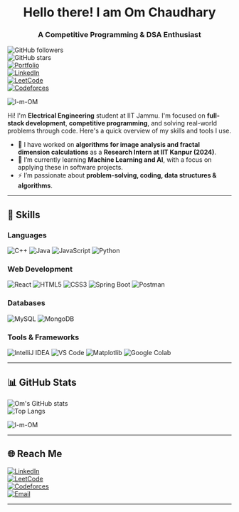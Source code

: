 <h1 align="center">Hello there! I am Om Chaudhary</h1>
<h3 align="center">A Competitive Programming & DSA Enthusiast</h3>

![GitHub followers](https://img.shields.io/github/followers/I-m-OM?style=social)  
![GitHub stars](https://img.shields.io/github/stars/I-m-OM?style=social)  
[![Portfolio](https://img.shields.io/badge/Portfolio-Visit-brightgreen)](https://om-chaudhary.netlify.app)  
[![LinkedIn](https://img.shields.io/badge/LinkedIn-Connect-blue)](https://www.linkedin.com/in/om-chaudhary-921a691b6)  
[![LeetCode](https://img.shields.io/badge/LeetCode-600%2B%20Problems-orange)](https://leetcode.com/u/I_m_OM/)  
[![Codeforces](https://img.shields.io/badge/Codeforces-Profile-lightblue)](https://codeforces.com/profile/I_m_OM)
<p align="left"> <img src="https://komarev.com/ghpvc/?username=I-m-OM&label=Profile%20views%20%F0%9F%91%80&color=0eb456&style=plastic" alt="I-m-OM" /> </p>

Hi! I'm **Electrical Engineering** student at IIT Jammu. I'm focused on **full-stack development**, **competitive programming**, and solving real-world problems through code. Here's a quick overview of my skills and tools I use.

- 🔭 I have worked on **algorithms for image analysis and fractal dimension calculations** as a **Research Intern at IIT Kanpur (2024)**.
- 🌱 I’m currently learning **Machine Learning and AI**, with a focus on applying these in software projects.
- ⚡ I’m passionate about **problem-solving, coding, data structures & algorithms**.

---

## 🔧 **Skills**

### Languages
![C++](https://img.shields.io/badge/C++-00599C?style=for-the-badge&logo=c%2B%2B&logoColor=white)
![Java](https://img.shields.io/badge/Java-007396?style=for-the-badge&logo=java&logoColor=white)
![JavaScript](https://img.shields.io/badge/JavaScript-F7DF1E?style=for-the-badge&logo=javascript&logoColor=black)
![Python](https://img.shields.io/badge/Python-3776AB?style=for-the-badge&logo=python&logoColor=white)

### Web Development
![React](https://img.shields.io/badge/React-20232A?style=for-the-badge&logo=react&logoColor=61DAFB)
![HTML5](https://img.shields.io/badge/HTML5-E34F26?style=for-the-badge&logo=html5&logoColor=white)
![CSS3](https://img.shields.io/badge/CSS3-1572B6?style=for-the-badge&logo=css3&logoColor=white)
![Spring Boot](https://img.shields.io/badge/Spring%20Boot-6DB33F?style=for-the-badge&logo=spring-boot&logoColor=white)
![Postman](https://img.shields.io/badge/Postman-FF6C37?style=for-the-badge&logo=postman&logoColor=white)

### Databases
![MySQL](https://img.shields.io/badge/MySQL-4479A1?style=for-the-badge&logo=mysql&logoColor=white)
![MongoDB](https://img.shields.io/badge/MongoDB-4EA94B?style=for-the-badge&logo=mongodb&logoColor=white)

### Tools & Frameworks
![IntelliJ IDEA](https://img.shields.io/badge/IntelliJ%20IDEA-000000?style=for-the-badge&logo=intellij-idea&logoColor=white)
![VS Code](https://img.shields.io/badge/VS%20Code-007ACC?style=for-the-badge&logo=visual-studio-code&logoColor=white)
![Matplotlib](https://img.shields.io/badge/Matplotlib-3776AB?style=for-the-badge&logo=python&logoColor=white)
![Google Colab](https://img.shields.io/badge/Google%20Colab-F9AB00?style=for-the-badge&logo=google-colab&logoColor=white)

---

## 📊 **GitHub Stats**

![Om's GitHub stats](https://github-readme-stats.vercel.app/api?username=I-m-OM&show_icons=true&theme=radical)  
![Top Langs](https://github-readme-stats.vercel.app/api/top-langs/?username=I-m-OM&layout=compact&theme=radical)
<p><img align="center" src="https://github-readme-streak-stats.herokuapp.com/?user=I-m-OM&theme=dark" alt="I-m-OM" /></p>

---

## 🌐 **Reach Me**

[![LinkedIn](https://img.shields.io/badge/LinkedIn-Connect-blue)](https://www.linkedin.com/in/om-chaudhary-921a691b6)  
[![LeetCode](https://img.shields.io/badge/LeetCode-600%2B%20Problems-orange)](https://leetcode.com/u/I_m_OM/)  
[![Codeforces](https://img.shields.io/badge/Codeforces-Profile-lightblue)](https://codeforces.com/profile/I_m_OM)  
[![Email](https://img.shields.io/badge/Email-Contact-blue)](mailto:2022UEE0143@iitjammu.ac.in)

---



